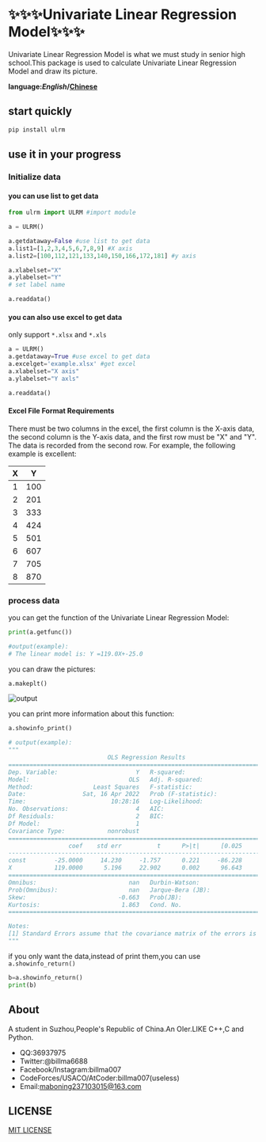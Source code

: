 # ✨✨✨Univariate Linear Regression Model✨✨✨

Univariate Linear Regression Model is what we must study in senior high school.This package is used to calculate Univariate Linear Regression Model and draw its picture.

**language:*English*/[Chinese](README-cn.md)**

## start quickly

```python
pip install ulrm
```

## use it in your progress

### Initialize data

#### you can use list to get data

```python
from ulrm import ULRM #import module

a = ULRM()

a.getdataway=False #use list to get data
a.list1=[1,2,3,4,5,6,7,8,9] #X axis
a.list2=[100,112,121,133,140,150,166,172,181] #y axis

a.xlabelset="X"
a.ylabelset="Y"
# set label name

a.readdata()


```

#### you can also use excel to get data

only support `*.xlsx` and `*.xls`

```python
a = ULRM()
a.getdataway=True #use excel to get data
a.excelget='example.xlsx' #get excel
a.xlabelset="X axis"
a.ylabelset="Y axls"

a.readdata()

```

#### Excel File Format Requirements

There must be two columns in the excel, the first column is the X-axis data, the second column is the Y-axis data, and the first row must be "X" and "Y". The data is recorded from the second row. For example, the following example is excellent:

| X | Y   |
| :-: | --- |
| 1 | 100 |
| 2 | 201 |
| 3 | 333 |
| 4 | 424 |
| 5 | 501 |
| 6 | 607 |
| 7 | 705 |
| 8 | 870 |

### process data

you can get the function of the Univariate Linear Regression Model:

```python
print(a.getfunc())

#output(example):
# The linear model is: Y =119.0X+-25.0
```

you can draw the pictures:

```python
a.makeplt()
```

![output](https://fastly.jsdelivr.net/gh/billma007/imagesave/ulrmexample1.png)

you can print more information about this function:

```python
a.showinfo_print()

# output(example):
"""
                            OLS Regression Results
==============================================================================
Dep. Variable:                      Y   R-squared:                       0.996
Model:                            OLS   Adj. R-squared:                  0.994
Method:                 Least Squares   F-statistic:                     524.5
Date:                Sat, 16 Apr 2022   Prob (F-statistic):            0.00190
Time:                        10:28:16   Log-Likelihood:                -14.100
No. Observations:                   4   AIC:                             32.20
Df Residuals:                       2   BIC:                             30.97
Df Model:                           1
Covariance Type:            nonrobust
==============================================================================
                 coef    std err          t      P>|t|      [0.025      0.975]
------------------------------------------------------------------------------
const        -25.0000     14.230     -1.757      0.221     -86.228      36.228
X            119.0000      5.196     22.902      0.002      96.643     141.357
==============================================================================
Omnibus:                          nan   Durbin-Watson:                   3.270
Prob(Omnibus):                    nan   Jarque-Bera (JB):                0.508
Skew:                          -0.663   Prob(JB):                        0.776
Kurtosis:                       1.863   Cond. No.                         7.47
==============================================================================

Notes:
[1] Standard Errors assume that the covariance matrix of the errors is correctly specified.
"""
```

if you only want the data,instead of print them,you can use `a.showinfo_return()`

```python
b=a.showinfo_return()
print(b)
```

## About

A student in Suzhou,People's Republic of China.An OIer.LIKE C++,C and Python.

* QQ:36937975
* Twitter:@billma6688
* Facebook/Instagram:billma007
* CodeForces/USACO/AtCoder:billma007(useless)
* Email:[maboning237103015@163.com](mailto:maboning237103015@163.com)

## LICENSE

[MIT LICENSE](LICENSE.txt)
